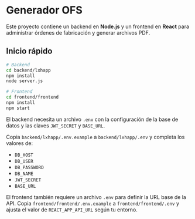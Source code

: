 # Generador OFS

Este proyecto contiene un backend en **Node.js** y un frontend en **React** para administrar órdenes de fabricación y generar archivos PDF.

## Inicio rápido

```bash
# Backend
cd backend/lxhapp
npm install
node server.js
```

```bash
# Frontend
cd frontend/frontend
npm install
npm start
```

El backend necesita un archivo `.env` con la configuración de la base de datos y las claves `JWT_SECRET` y `BASE_URL`.

Copia `backend/lxhapp/.env.example` a `backend/lxhapp/.env` y completa los valores de:
- `DB_HOST`
- `DB_USER`
- `DB_PASSWORD`
- `DB_NAME`
- `JWT_SECRET`
- `BASE_URL`

El frontend también requiere un archivo `.env` para definir la URL base de la API.
Copia `frontend/frontend/.env.example` a `frontend/frontend/.env` y ajusta el valor de `REACT_APP_API_URL` según tu entorno.

